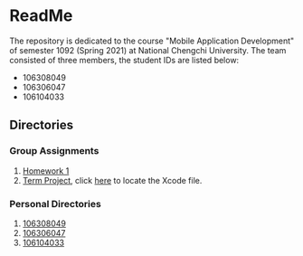 # ReadMe
The repository is dedicated to the course "Mobile Application Development" of semester 1092 (Spring 2021) at National Chengchi University. The team consisted of three members, the student IDs are listed below:
* 106308049
* 106306047
* 106104033

## Directories
### Group Assignments
1. [Homework 1](https://github.com/xczian/nccu_mobileapp/tree/master/hw1_calculator)
2. [Term Project](https://github.com/xczian/nccu_mobileapp/tree/master/term_project), click [here](https://github.com/xczian/nccu_mobileapp/tree/master/term_project/board_test.xcodeproj) to locate the Xcode file.
### Personal Directories
1. [106308049](https://github.com/xczian/nccu_mobileapp/tree/master/mozium_folder)
2. [106306047](https://github.com/xczian/nccu_mobileapp/tree/master/yiujing_folder)
3. [106104033](https://github.com/xczian/nccu_mobileapp/tree/master/weijun_folder)
